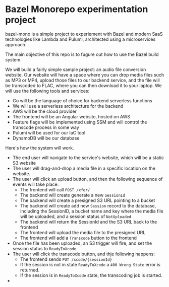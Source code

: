   # Bazel Monorepo experimentation project

  bazel-mono is a simple project to experiement with Bazel and modern SaaS technologies like Lambda and Pulumi, architected using a microservices approach.

  The main objective of this repo is to fugure out how to use the Bazel build system.

  We will build a fairly simple sample project: an audio file conversion website. Our website will have a space where you can drop media files such as MP3 or MP4, upload those files to our backend service, and the file will be transcoded to FLAC, where you can then download it to your laptop. We will use the following tools and services:

  * Go will be the language of choice for backend serverless functions
  * We will use a serverless architecture for the backend
  * AWS will be the cloud provider
  * The frontend will be an Angular website, hosted on AWS
  * Feature flags will be implemented using SSM and will control the transcode process in some way
  * Pulumi will be used for our IaC tool
  * DynamoDB will be our database

Here's how the system will work.

* The end user will navigate to the service's website, which will be a static S3 website
* The user will drag-and-drop a media file in a specific location on the website. 
* The user will click an upload button, and then  the following sequence of events will take place:
  * The frontend will call `POST /xfer/` 
  * The backend will create generate a new `SessionId`
  * The backend will create a presigned S3 URL pointing to a bucket
  * The backend will create add new `Session` record to the database, including the SessionID, a bucket name and key where the media file will be uploaded, and a session status of `NotUploaded`
  * The backend will return the SessionId and the S3 URL back to the frontend
  * The frontend will upload the media file to the presigned URL
  * The frontend will add a `Transcode` button to the frontend
* Once the file has been uploaded, an S3 trigger will fire, and set the session status to `ReadyToXcode`
* The user will click the transcode button, and thje following happens:
  * The frontend sends `PUT /xcode/{sessionId}`
  * If the session is not in state `ReadyToXcode` a `400 Wrong State` error is returned.
  * If the session is in `ReadyToXcode` state, the transcoding job is started.
* 



